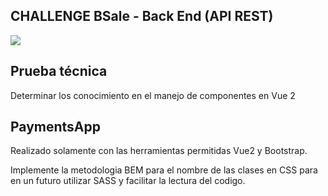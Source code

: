 ## CHALLENGE BSale - Back End (API REST)
<cemter><img src="https://www.oscarlijo.com/blog/wp-content/uploads/2017/06/vue.png" /></center>


## Prueba técnica
Determinar los conocimiento en el manejo de componentes en Vue 2

## PaymentsApp

Realizado solamente con las herramientas permitidas Vue2 y Bootstrap.

Implemente la metodologia BEM para el nombre de las clases en CSS para en un futuro utilizar SASS y facilitar la lectura del codigo. 
